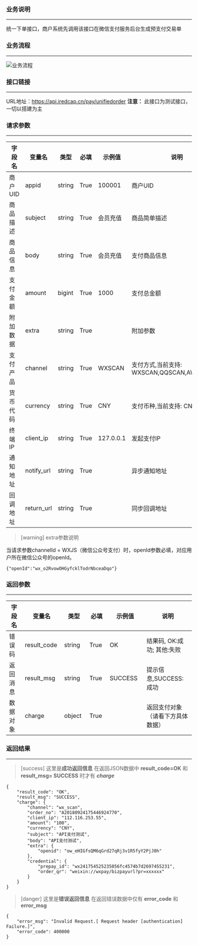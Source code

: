 ### 业务说明
* * * * *
统一下单接口，商户系统先调用该接口在微信支付服务后台生成预支付交易单

### 业务流程
* * * * *
![业务流程](../../images/attach_14dbae7b7477ca11.png)

### 接口链接
* * * * *
URL地址：https://api.iredcap.cn/pay/unifiedorder
**注意：** 此接口为测试接口，一切以搭建为主

### 请求参数
* * * * *
<table>
    <thead>
        <tr>
            <th style="width: 120px;">字段名</th>
            <th style="width: 120px;">变量名</th>
            <th style="width: 100px;">类型</th>
            <th style="width: 80px;">必填</th>
            <th style="width: 160px;">示例值</th>
            <th style="width: 240px;">说明</th>
        </tr>
        </thead>
        <tbody>
        <tr>
            <td>商户UID</td>
            <td>appid</td>
            <td>string</td>
            <td>True</td>
            <td>100001</td>
            <td>商户UID</td>
        </tr>
        <tr>
            <td>商品描述</td>
            <td>subject</td>
            <td>string</td>
            <td>True</td>
            <td>会员充值</td>
            <td>商品简单描述</td>
        </tr>
        <tr>
            <td>商品信息</td>
            <td>body</td>
            <td>string</td>
            <td>True</td>
            <td>会员充值</td>
            <td>支付商品信息</td>
        </tr>
        <tr>
            <td>支付金额</td>
            <td>amount</td>
            <td>bigint</td>
            <td>True</td>
            <td>1000</td>
            <td>支付总金额</td>
        </tr>
        <tr>
            <td>附加数据</td>
            <td>extra</td>
            <td>string</td>
            <td>True</td>
            <td></td>
            <td>附加参数</td>
        </tr>
        <tr>
            <td>支付产品</td>
            <td>channel</td>
            <td>string</td>
            <td>True</td>
            <td>WXSCAN</td>
            <td>支付方式,当前支持: WXSCAN,QQSCAN,AWEB,AWAP</td>
        </tr>
        <tr>
            <td>货币代码</td>
            <td>currency</td>
            <td>string</td>
            <td>True</td>
            <td>CNY</td>
            <td>支付币种,当前支持: CNY</td>
        </tr>
        <tr>
            <td>终端IP</td>
            <td>client_ip</td>
            <td>string</td>
            <td>True</td>
            <td>127.0.0.1</td>
            <td>发起支付IP</td>
        </tr>
        <tr>
            <td>通知地址</td>
            <td>notify_url</td>
            <td>string</td>
            <td>True</td>
            <td></td>
            <td>异步通知地址</td>
        </tr>
        <tr>
            <td>回调地址</td>
            <td>return_url</td>
            <td>string</td>
            <td>True</td>
            <td></td>
            <td>同步回调地址</td>
        </tr>
        </tbody>
    </table>

>[warning] extra参数说明

当请求参数channelId = WXJS（微信公众号支付）时，openId参数必填，对应用户所在微信公众号的openId。
```
{"openId":"wx_o2RvowOHGyfcklTodrNbceaDqo"}
```
### 返回参数
* * * * *
<table>
    <thead>
    <tr>
        <th style="width: 120px;">字段名</th>
        <th style="width: 120px;">变量名</th>
        <th style="width: 100px;">类型</th>
        <th style="width: 80px;">必填</th>
        <th style="width: 160px;">示例值</th>
        <th style="width: 240px;">说明</th>
    </tr>
    </thead>
    <tbody>
    <tr>
        <td>错误码</td>
        <td>result_code</td>
        <td>string</td>
        <td>True</td>
        <td>OK</td>
        <td>结果码, OK:成功; 其他:失败</td>
    </tr>
    <tr>
        <td>返回消息</td>
        <td>result_msg</td>
        <td>string</td>
        <td>True</td>
        <td>SUCCESS</td>
        <td>提示信息,SUCCESS:成功</td>
    </tr>
    <tr>
        <td>数据对象</td>
        <td>charge</td>
        <td>object</td>
        <td>True</td>
        <td></td>
        <td>返回支付对象（请看下方具体数据）</td>
    </tr>
    </tbody>
</table>

### 返回结果
* * * * *
>[success] 这里是**成功返回信息**
> 在返回JSON数据中 **result_code=OK** 和 **result_msg= SUCCESS** 时才有  _**charge**_
```
{
    "result_code": "OK",
    "result_msg": "SUCCESS",
    "charge": {
        "channel": "wx_scan",
        "order_no": "A20180924175446924770",
        "client_ip": "112.116.253.55",
        "amount": "100",
        "currency": "CNY",
        "subject": "API支付测试",
        "body": "API支付测试",
        "extra": {
            "openid": "ow_eHIGfsQM6qGrd27qRj3v1R5fyY2PjJ0h"
        },
        "credential": {
            "prepay_id": "wx241754525235056fc4574b7d2697455231",
            "order_qr": "weixin://wxpay/bizpayurl?pr=xxxxxx"
        }
    }
}
```
>[danger] 这里是**错误返回信息**
> 在返回错误数据中仅有 **error_code** 和 **error_msg**
```
{
    "error_msg": "Invalid Request.[ Request header [authentication] Failure.]",
    "error_code": 400000
}
```
